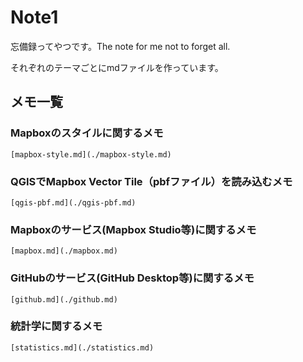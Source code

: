 # Note1
忘備録ってやつです。The note for me not to forget all.

それぞれのテーマごとにmdファイルを作っています。

## メモ一覧

### Mapboxのスタイルに関するメモ
```[mapbox-style.md](./mapbox-style.md)```

### QGISでMapbox Vector Tile（pbfファイル）を読み込むメモ
```[qgis-pbf.md](./qgis-pbf.md)```

### Mapboxのサービス(Mapbox Studio等)に関するメモ
```[mapbox.md](./mapbox.md)```

### GitHubのサービス(GitHub Desktop等)に関するメモ
```[github.md](./github.md)```

### 統計学に関するメモ
```[statistics.md](./statistics.md)```

